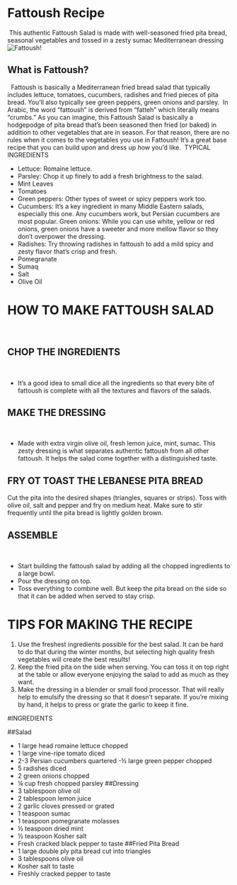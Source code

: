 # Fattoush Recipe
​
This authentic Fattoush Salad is made with well-seasoned fried pita bread, seasonal vegetables and tossed in a zesty sumac Mediterranean dressing
​
![Fattoush!](https://feelgoodfoodie.net/wp-content/uploads/2017/06/Fattoush-Salad-10.jpg)
​
## What is Fattoush?
​
​
Fattoush is basically a Mediterranean fried bread salad that typically includes lettuce, tomatoes, cucumbers, radishes and fried pieces of pita bread. You’ll also typically see green peppers, green onions and parsley.
​
In Arabic, the word “fattoush” is derived from “fatteh” which literally means “crumbs.” As you can imagine, this Fattoush Salad is basically a hodgepodge of pita bread that’s been seasoned then fried (or baked) in addition to other vegetables that are in season. For that reason, there are no rules when it comes to the vegetables you use in Fattoush! It’s a great base recipe that you can build upon and dress up how you’d like.
​
TYPICAL INGREDIENTS
​
- Lettuce: Romaine lettuce.
- Parsley: Chop it up finely to add a fresh brightness to the salad.
- Mint Leaves
- Tomatoes
- Green peppers: Other types of sweet or spicy peppers work too.
- Cucumbers: It’s a key ingredient in many Middle Eastern salads, especially this one. Any cucumbers work, but Persian cucumbers are most popular.
Green onions: While you can use white, yellow or red onions, green onions have a sweeter and more mellow flavor so they don’t overpower the dressing.
- Radishes: Try throwing radishes in fattoush to add a mild spicy and zesty flavor that’s crisp and fresh.
- Pomegranate
- Sumaq 
- Salt
- Olive Oil
​
# HOW TO MAKE FATTOUSH SALAD
​
## CHOP THE INGREDIENTS
​
- It’s a good idea to small dice all the ingredients so that every bite of fattoush is complete with all the textures and flavors of the salads.
​
## MAKE THE DRESSING
​
- Made with extra virgin olive oil, fresh lemon juice, mint, sumac. This zesty dressing is what separates authentic fattoush from all other fattoush. It helps the salad come together with a distinguished taste.
​
## FRY OT TOAST THE LEBANESE PITA BREAD
Cut the pita into the desired shapes (triangles, squares or strips). Toss with olive oil, salt and pepper and fry on medium heat.
Make sure to stir frequently until the pita bread is lightly golden brown.
​
## ASSEMBLE
​
- Start building the fattoush salad by adding all the chopped ingredients to a large bowl.
- Pour the dressing on top.
- Toss everything to combine well. But keep the pita bread on the side so that it can be added when served to stay crisp.
​
# TIPS FOR MAKING THE RECIPE
1. Use the freshest ingredients possible for the best salad. It can be hard to do that during the winter months, but selecting high quality fresh vegetables will create the best results!
2. Keep the fried pita on the side when serving. You can toss it on top right at the table or allow everyone enjoying the salad to add as much as they want.
3. Make the dressing in a blender or small food processor. That will really help to emulsify the dressing so that it doesn’t separate. If you’re mixing by hand, it helps to press or grate the garlic to keep it fine. 


#INGREDIENTS 

##Salad 
- 1 large head romaine lettuce chopped
- 1 large vine-ripe tomato diced
- 2-3 Persian cucumbers quartered
-½ large green pepper chopped
- 5 radishes diced
- 2 green onions chopped
- ¼ cup fresh chopped parsley
##Dressing
- 3 tablespoon olive oil
- 2 tablespoon lemon juice
- 2 garlic cloves pressed or grated
- 1 teaspoon sumac
- 1 teaspoon pomegranate molasses
- ½ teaspoon dried mint
- ½ teaspoon Kosher salt
- Fresh cracked black pepper to taste
##Fried Pita Bread
- 1 large double ply pita bread cut into triangles
- 3 tablespoons olive oil
- Kosher salt to taste
- Freshly cracked pepper to taste
